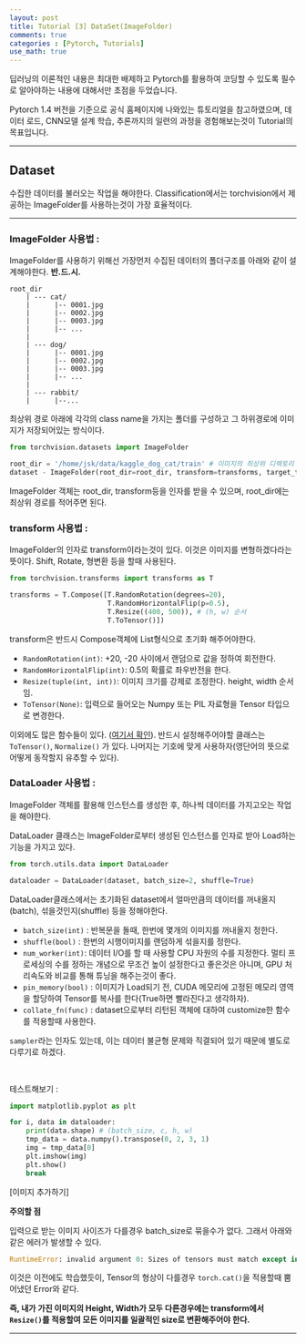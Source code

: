 ```yaml
---
layout: post
title: Tutorial [3] DataSet(ImageFolder)
comments: true
categories : [Pytorch, Tutorials]
use_math: true
---
```



딥러닝의 이론적인 내용은 최대한 배제하고 Pytorch를 활용하여 코딩할 수 있도록 필수로 알아야하는 내용에 대해서만 초점을 두었습니다. 

Pytorch 1.4 버전을 기준으로 공식 홈페이지에 나와있는 튜토리얼을 참고하였으며, 데이터 로드, CNN모델 설계 학습, 추론까지의 일련의 과정을 경험해보는것이 Tutorial의 목표입니다.

<hr>

## Dataset

수집한 데이터를 불러오는 작업을 해야한다. Classification에서는 torchvision에서 제공하는 ImageFolder를 사용하는것이 가장 효율적이다.

<hr>

### ImageFolder 사용법 : 

ImageFolder를 사용하기 위해선 가장먼저 수집된 데이터의 폴더구조를 아래와 같이 설계해야한다. **반.드.시.**

```Shell
root_dir
    | --- cat/
    |      |-- 0001.jpg
    |      |-- 0002.jpg
    |      |-- 0003.jpg
    |      |-- ...
    |
    | --- dog/
    |      |-- 0001.jpg
    |      |-- 0002.jpg
    |      |-- 0003.jpg
    |      |-- ...
    |
    | --- rabbit/
    |      |--...
```

최상위 경로 아래에 각각의 class name을 가지는 폴더를 구성하고 그 하위경로에 이미지가 저장되어있는 방식이다.

```Python
from torchvision.datasets import ImageFolder

root_dir = '/home/jsk/data/kaggle_dog_cat/train' # 이미지의 최상위 디렉토리
dataset - ImageFolder(root_dir=root_dir, transform=transforms, target_transform=None)
```

ImageFolder 객체는 root_dir, transform등을 인자를 받을 수 있으며, root_dir에는 최상위 경로를 적어주면 된다.

### transform 사용법 :

ImageFolder의 인자로 transform이라는것이 있다. 이것은 이미지를 변형하겠다라는 뜻이다. Shift, Rotate, 형변환 등을 할때 사용된다.

```python
from torchvision.transforms import transforms as T

transforms = T.Compose([T.RandomRotation(degrees=20),
                        T.RandomHorizontalFlip(p=0.5),
                        T.Resize((400, 500)), # (h, w) 순서
                        T.ToTensor()])
```

transform은 반드시 Compose객체에 List형식으로 초기화 해주어야한다.

- `RandomRotation(int)`: +20, -20 사이에서 랜덤으로 값을 정하여 회전한다.
- `RandomHorizontalFlip(int)`: 0.5의 확률로 좌우반전을 한다.
- `Resize(tuple(int, int))`: 이미지 크기를 강제로 조정한다. height, width 순서임.
- `ToTensor(None)`: 입력으로 들어오는 Numpy 또는 PIL 자료형을 Tensor 타입으로 변경한다.

이외에도 많은 함수들이 있다. ([여기서 확인](https://pytorch.org/docs/stable/torchvision/transforms.html)). 반드시 설정해주어야할 클래스는 `ToTensor()`, `Normalize()` 가 있다. 나머지는 기호에 맞게 사용하자(영단어의 뜻으로 어떻게 동작할지 유추할 수 있다).

### DataLoader 사용법 : 

ImageFolder 객체를 활용해 인스턴스를 생성한 후, 하나씩 데이터를 가지고오는 작업을 해야한다. 

DataLoader 클래스는 ImageFolder로부터 생성된 인스턴스를 인자로 받아 Load하는 기능을 가지고 있다. 

```Python
from torch.utils.data import DataLoader

dataloader = DataLoader(dataset, batch_size=2, shuffle=True)
```

DataLoader클래스에서는 초기화된 dataset에서 얼마만큼의 데이터를 꺼내올지(batch), 섞을것인지(shuffle) 등을 정해야한다. 

- `batch_size(int)` : 반복문을 돌때, 한번에 몇개의 이미지를 꺼내올지 정한다.
- `shuffle(bool)` : 한번의 시행이미지를 랜덤하게 섞을지를 정한다.
- `num_worker(int)`: 데이터 I/O를 할 때 사용할 CPU 자원의 수를 지정한다. 멀티 프로세싱의 수를 정하는 개념으로 무조건 높이 설정한다고 좋은것은 아니며, GPU 처리속도와 비교를 통해 튜닝을 해주는것이 좋다.
- `pin_memory(bool)` : 이미지가 Load되기 전, CUDA 메모리에 고정된 메모리 영역을 할당하여 Tensor를 복사를 한다(True하면 빨라진다고 생각하자).
- `collate_fn(func)` : dataset으로부터 리턴된 객체에 대하여 customize한 함수를 적용할때 사용한다.

`sampler`라는 인자도 있는데, 이는 데이터 불균형 문제와 직결되어 있기 때문에 별도로 다루기로 하겠다.

<br>

테스트해보기 : 

```python
import matplotlib.pyplot as plt

for i, data in dataloader:
    print(data.shape) # (batch_size, c, h, w)
    tmp_data = data.numpy().transpose(0, 2, 3, 1) 
    img = tmp_data[0]
    plt.imshow(img)
    plt.show()
    break
```

[이미지 추가하기]


**주의할 점**

입력으로 받는 이미지 사이즈가 다를경우 batch_size로 묶을수가 없다. 그래서 아래와 같은 에러가 발생할 수 있다. 

```python
RuntimeError: invalid argument 0: Sizes of tensors must match except in dimension 0. Got 500 and 225 in dimension 2 at /pytorch/aten/src/TH/generic/THTensor.cpp:612
```

이것은 이전에도 학습했듯이, Tensor의 형상이 다를경우 `torch.cat()`을 적용할때 뿜어냈던 Error와 같다.

**즉, 내가 가진 이미지의 Height, Width가 모두 다른경우에는 transform에서 `Resize()`를 적용할여 모든 이미지를 일괄적인 size로 변환해주어야 한다.**

<hr>
